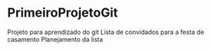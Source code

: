 # PrimeiroProjetoGit
Projeto para aprendizado do git
Lista de convidados para a festa de casamento
Planejamento da lista
